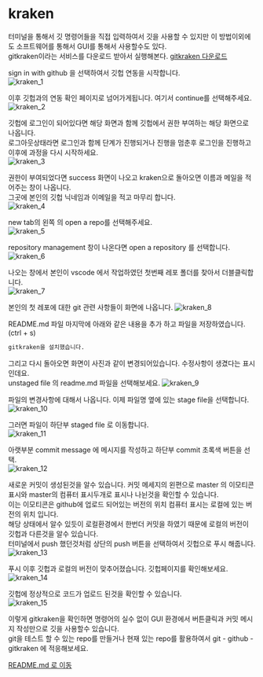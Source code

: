 kraken
=

터미널을 통해서 깃 명령어들을 직접 입력하여서 깃을 사용할 수 있지만 이 방법이외에도 소프트웨어를 통해서 GUI를 통해서 사용할수도 있다.  
gitkraken이라는 서비스를 다운로드 받아서 실행해본다. [gitkraken 다운로드](https://www.gitkraken.com/b?utm_expid=.W2nHbF0ARIqaOuS7QxW-pA.1&utm_referrer=https%3A%2F%2Fwww.google.com%2F)  


sign in with github 을 선택하여서 깃헙 연동을 시작합니다.  
![kraken_1](kraken_1.png)

이후 깃헙과의 연동 확인 페이지로 넘어가게됩니다. 여기서 continue를 선택해주세요.  
![kraken_2](kraken_2.png)

깃헙에 로그인이 되어있다면 해당 화면과 함께 깃헙에서 권한 부여하는 해당 화면으로 나옵니다.  
로그아웃상태라면 로그인과 함께 단계가 진행되거나 진행을 멈춘후 로그인을 진행하고 이후에 과정을 다시 시작하세요.  
![kraken_3](kraken_3.png)

권한이 부여되었다면 success 화면이 나오고 kraken으로 돌아오면 이름과 메일을 적어주는 창이 나옵니다.  
그곳에 본인의 깃헙 닉네임과 이메일을 적고 마무리 합니다.  
![kraken_4](kraken_4.png)

new tab의 왼쪽 의 open a repo를 선택해주세요.  
![kraken_5](kraken_5.png)

repository management 창이 나온다면 open a repository 를 선택합니다.  
![kraken_6](kraken_6.png)

나오는 창에서 본인이 vscode 에서 작업하였던 첫번째 레포 폴더를 찾아서 더블클릭합니다.  
![kraken_7](kraken_7.png)

본인의 첫 레포에 대한 git 관련 사항들이 화면에 나옵니다. 
![kraken_8](kraken_8.png)

README.md 파일 마지막에 아래와 같은 내용을 추가 하고 파일을 저장하였습니다. (ctrl + s)
``` markdown
gitkraken을 설치했습니다.  
```
그리고 다시 돌아오면 화면이 사진과 같이 변경되어있습니다. 수정사항이 생겼다는 표시인데요.  
unstaged file 의 readme.md 파일을 선택해보세요. 
![kraken_9](kraken_9.png)

파일의 변경사항에 대해서 나옵니다. 이제 파일명 옆에 있는 stage file을 선택합니다. 
![kraken_10](kraken_10.png)

그러면 파일이 하단부 staged file 로 이동합니다.  
![kraken_11](kraken_11.png)

아랫부분 commit message 에 메시지를 작성하고 하단부 commit 초록색 버튼을 선택.  
![kraken_12](kraken_12.png)

새로운 커밋이 생성된것을 알수 있습니다. 커밋 메세지의 왼편으로 master 의 이모티콘 표시와 master의 컴퓨터 표시두개로 표시나 나뉜것을 확인할 수 있습니다.  
이는 이모티콘은 github에 업로드 되어있는 버전의 위치 컴퓨터 표시는 로컬에 있는 버전의 위치 입니다.  
해당 상태에서 알수 있듯이 로컬환경에서 한번더 커밋을 하였기 때문에 로컬의 버전이 깃헙과 다른것을 알수 있습니다.  
터미널에서 push 했던것처럼 상단의 push 버튼을 선택하여서 깃헙으로 푸시 해줍니다.  
![kraken_13](kraken_13.png)

푸시 이후 깃헙과 로컬의 버전이 맞추어졌습니다. 깃헙페이지를 확인해보세요.  
![kraken_14](kraken_14.png)

깃헙에 정상적으로 코드가 업로드 된것을 확인할 수 있습니다.  
![kraken_15](kraken_15.png)

이렇게 gitkraken을 확인하면 명령어의 실수 없이 GUI 환경에서 버튼클릭과 커밋 메시지 작성만으로 깃을 사용할수 있습니다.  
git을 테스트 할 수 있는 repo를 만들거나 현재 있는 repo를 활용하여서 git - github - gitkraken 에 적응해보세요.  

[README.md 로 이동](../README.md)
